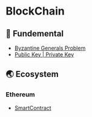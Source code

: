 # BlockChain

  ## 📖 Fundemental
   * [Byzantine Generals Problem](https://github.com/SunnyFoundation/TIL/blob/main/BlockChain/Fundamental/Byzantine%20Generals%20Problem.md) 
   * [Public Key | Private Key](https://github.com/SunnyFoundation/TIL/blob/main/BlockChain/Fundamental/Public%20Key%20%7C%20Private%20Key%20%7C.md) 


## 🌏 Ecosystem
 
### Ethereum 
   * [SmartContract](https://github.com/SunnyFoundation/TIL/blob/main/BlockChain/Etherium/SmartContract.md) 



















  







































































































    

